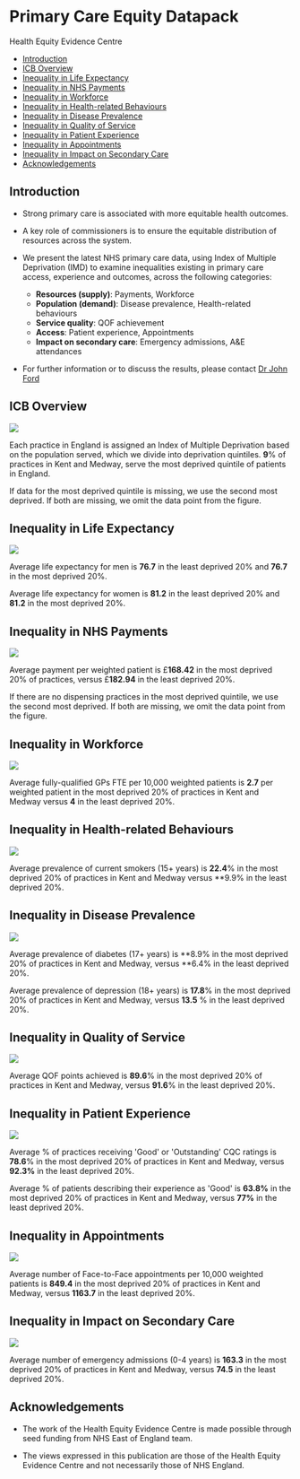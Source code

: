 # Primary Care Equity Datapack
Health Equity Evidence Centre

- [Introduction](#introduction)
- [ICB Overview](#icb-overview)
- [Inequality in Life Expectancy](#inequality-in-life-expectancy)
- [Inequality in NHS Payments](#inequality-in-nhs-payments)
- [Inequality in Workforce](#inequality-in-workforce)
- [Inequality in Health-related
  Behaviours](#inequality-in-health-related-behaviours)
- [Inequality in Disease Prevalence](#inequality-in-disease-prevalence)
- [Inequality in Quality of Service](#inequality-in-quality-of-service)
- [Inequality in Patient Experience](#inequality-in-patient-experience)
- [Inequality in Appointments](#inequality-in-appointments)
- [Inequality in Impact on Secondary
  Care](#inequality-in-impact-on-secondary-care)
- [Acknowledgements](#acknowledgements)

## Introduction

- Strong primary care is associated with more equitable health outcomes.

- A key role of commissioners is to ensure the equitable distribution of
  resources across the system.

- We present the latest NHS primary care data, using Index of Multiple
  Deprivation (IMD) to examine inequalities existing in primary care
  access, experience and outcomes, across the following categories:

  - **Resources (supply)**: Payments, Workforce
  - **Population (demand)**: Disease prevalence, Health-related
    behaviours
  - **Service quality**: QOF achievement
  - **Access**: Patient experience, Appointments
  - **Impact on secondary care**: Emergency admissions, A&E attendances

- For further information or to discuss the results, please contact [Dr
  John Ford](j.a.ford@qmul.ac.uk)

## ICB Overview

![](figure-commonmark/overview-1.png)

Each practice in England is assigned an Index of Multiple Deprivation
based on the population served, which we divide into deprivation
quintiles. **9**% of practices in Kent and Medway, serve the most
deprived quintile of patients in England.

If data for the most deprived quintile is missing, we use the second
most deprived. If both are missing, we omit the data point from the
figure.

## Inequality in Life Expectancy

![](figure-commonmark/Life_Expectancy-1.png)

Average life expectancy for men is **76.7** in the least deprived 20%
and **76.7** in the most deprived 20%.

Average life expectancy for women is **81.2** in the least deprived 20%
and **81.2** in the most deprived 20%.

## Inequality in NHS Payments

![](figure-commonmark/payments-1.png)

Average payment per weighted patient is £**168.42** in the most deprived
20% of practices, versus £**182.94** in the least deprived 20%.

If there are no dispensing practices in the most deprived quintile, we
use the second most deprived. If both are missing, we omit the data
point from the figure.

## Inequality in Workforce

![](figure-commonmark/workforce-1.png)

Average fully-qualified GPs FTE per 10,000 weighted patients is **2.7**
per weighted patient in the most deprived 20% of practices in Kent and
Medway versus **4** in the least deprived 20%.

## Inequality in Health-related Behaviours

![](figure-commonmark/behaviours-1.png)

Average prevalence of current smokers (15+ years) is **22.4**% in the
most deprived 20% of practices in Kent and Medway versus \*\*9.9% in the
least deprived 20%.

## Inequality in Disease Prevalence

![](figure-commonmark/prevalence-1.png)

Average prevalence of diabetes (17+ years) is **8.9% in the most
deprived 20% of practices in Kent and Medway, versus **6.4% in the least
deprived 20%.

Average prevalence of depression (18+ years) is **17.8**% in the most
deprived 20% of practices in Kent and Medway, versus **13.5** % in the
least deprived 20%.

## Inequality in Quality of Service

![](figure-commonmark/quality-1.png)

Average QOF points achieved is **89.6**% in the most deprived 20% of
practices in Kent and Medway, versus **91.6**% in the least deprived
20%.

## Inequality in Patient Experience

![](figure-commonmark/exp-1.png)

Average % of practices receiving 'Good' or 'Outstanding' CQC ratings is
**78.6**% in the most deprived 20% of practices in Kent and Medway,
versus **92.3%** in the least deprived 20%.

Average % of patients describing their experience as 'Good' is **63.8%**
in the most deprived 20% of practices in Kent and Medway, versus **77%**
in the least deprived 20%.

## Inequality in Appointments

![](figure-commonmark/appts-1.png)

Average number of Face-to-Face appointments per 10,000 weighted patients
is **849.4** in the most deprived 20% of practices in Kent and Medway,
versus **1163.7** in the least deprived 20%.

## Inequality in Impact on Secondary Care

![](figure-commonmark/secondary-1.png)

Average number of emergency admissions (0-4 years) is **163.3** in the
most deprived 20% of practices in Kent and Medway, versus **74.5** in
the least deprived 20%.

## Acknowledgements

- The work of the Health Equity Evidence Centre is made possible through
  seed funding from NHS East of England team.

- The views expressed in this publication are those of the Health Equity
  Evidence Centre and not necessarily those of NHS England.
